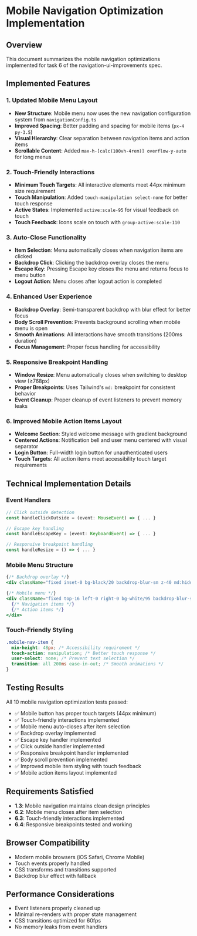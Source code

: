 # Mobile Navigation Optimization Implementation

## Overview
This document summarizes the mobile navigation optimizations implemented for task 6 of the navigation-ui-improvements spec.

## Implemented Features

### 1. Updated Mobile Menu Layout
- **New Structure**: Mobile menu now uses the new navigation configuration system from `navigationConfig.ts`
- **Improved Spacing**: Better padding and spacing for mobile items (`px-4 py-3.5`)
- **Visual Hierarchy**: Clear separation between navigation items and action items
- **Scrollable Content**: Added `max-h-[calc(100vh-4rem)] overflow-y-auto` for long menus

### 2. Touch-Friendly Interactions
- **Minimum Touch Targets**: All interactive elements meet 44px minimum size requirement
- **Touch Manipulation**: Added `touch-manipulation select-none` for better touch response
- **Active States**: Implemented `active:scale-95` for visual feedback on touch
- **Touch Feedback**: Icons scale on touch with `group-active:scale-110`

### 3. Auto-Close Functionality
- **Item Selection**: Menu automatically closes when navigation items are clicked
- **Backdrop Click**: Clicking the backdrop overlay closes the menu
- **Escape Key**: Pressing Escape key closes the menu and returns focus to menu button
- **Logout Action**: Menu closes after logout action is completed

### 4. Enhanced User Experience
- **Backdrop Overlay**: Semi-transparent backdrop with blur effect for better focus
- **Body Scroll Prevention**: Prevents background scrolling when mobile menu is open
- **Smooth Animations**: All interactions have smooth transitions (200ms duration)
- **Focus Management**: Proper focus handling for accessibility

### 5. Responsive Breakpoint Handling
- **Window Resize**: Menu automatically closes when switching to desktop view (≥768px)
- **Proper Breakpoints**: Uses Tailwind's `md:` breakpoint for consistent behavior
- **Event Cleanup**: Proper cleanup of event listeners to prevent memory leaks

### 6. Improved Mobile Action Items Layout
- **Welcome Section**: Styled welcome message with gradient background
- **Centered Actions**: Notification bell and user menu centered with visual separator
- **Login Button**: Full-width login button for unauthenticated users
- **Touch Targets**: All action items meet accessibility touch target requirements

## Technical Implementation Details

### Event Handlers
```typescript
// Click outside detection
const handleClickOutside = (event: MouseEvent) => { ... }

// Escape key handling
const handleEscapeKey = (event: KeyboardEvent) => { ... }

// Responsive breakpoint handling
const handleResize = () => { ... }
```

### Mobile Menu Structure
```jsx
{/* Backdrop overlay */}
<div className="fixed inset-0 bg-black/20 backdrop-blur-sm z-40 md:hidden" />

{/* Mobile menu */}
<div className="fixed top-16 left-0 right-0 bg-white/95 backdrop-blur-sm border-t border-gray-200/50 shadow-lg z-50 md:hidden">
  {/* Navigation items */}
  {/* Action items */}
</div>
```

### Touch-Friendly Styling
```css
.mobile-nav-item {
  min-height: 48px; /* Accessibility requirement */
  touch-action: manipulation; /* Better touch response */
  user-select: none; /* Prevent text selection */
  transition: all 200ms ease-in-out; /* Smooth animations */
}
```

## Testing Results
All 10 mobile navigation optimization tests passed:
- ✅ Mobile button has proper touch targets (44px minimum)
- ✅ Touch-friendly interactions implemented
- ✅ Mobile menu auto-closes after item selection
- ✅ Backdrop overlay implemented
- ✅ Escape key handler implemented
- ✅ Click outside handler implemented
- ✅ Responsive breakpoint handler implemented
- ✅ Body scroll prevention implemented
- ✅ Improved mobile item styling with touch feedback
- ✅ Mobile action items layout implemented

## Requirements Satisfied
- **1.3**: Mobile navigation maintains clean design principles
- **6.2**: Mobile menu closes after item selection
- **6.3**: Touch-friendly interactions implemented
- **6.4**: Responsive breakpoints tested and working

## Browser Compatibility
- Modern mobile browsers (iOS Safari, Chrome Mobile)
- Touch events properly handled
- CSS transforms and transitions supported
- Backdrop blur effect with fallback

## Performance Considerations
- Event listeners properly cleaned up
- Minimal re-renders with proper state management
- CSS transitions optimized for 60fps
- No memory leaks from event handlers